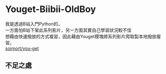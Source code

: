 # Youget-Biibii-OldBoy
我是透過B站入門Python的，  
一方面怕B站下架此系列影片，另一方面其實自己學習狀況較不佳  
想藉由快速撥放的方式複習，因此藉由Youget模塊將系列影片爬取製本地撥放複習。  
[soimort/you-get](https://github.com/soimort/you-get)  


## 不足之處
